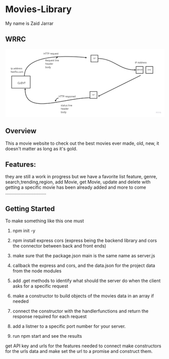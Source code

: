 # Movies-Library
 My name is Zaid Jarrar

## WRRC
![WRRC](./pic/WRRC.jpg)

## Overview
This a movie website to check out the best movies ever made, old, new, it doesn't matter as long as it's gold.

## Features:
they are still a work in progress but we have a favorite list feature, genre, search,trending,region, add Movie, get Movie, update and delete with getting a specific movie has been already added and more to come ................................
## Getting Started
To make something like this one must


1) npm init -y 

2) npm install express cors (express being the backend library and cors the connector between back and front ends)

3) make sure that the package.json main is the same name as server.js 

4) callback the express and cors, and the data.json for the project data from the node modules

5) add .get methods to identify what should the server do when the client asks for a specific request

6) make a constructor to build objects of the movies data in an array if needed

7) connect the constructor with the handlerfunctions and return the response required for each request

8) add a listner to a specific port number for your server.

9) run npm start and see the results


get API key and urls for the features needed to connect
make constructors for the urls data and make set the url to a promise and construct them.




